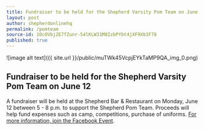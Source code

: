 ```yaml
---
title: Fundraiser to be held for the Shepherd Varsity Pom Team on June 12
layout: post
author: shepherdonlinehq
permalink: /pomteam
source-id: 1OcOVbj2E7fZunr-54lKLW31M8IzbPYbt4jXF9Xb3F78
published: true
---
```

![image alt text]({{ site.url }}/public/muTWk45VcpjEYkTaMP9QA_img_0.png)

## Fundraiser to be held for the Shepherd Varsity Pom Team on June 12

A fundraiser will be held at the Shepherd Bar & Restaurant on Monday, June 12  between 5 - 8 p.m. to support the Shepherd Pom Team. Proceeds will help fund expenses such as camp, competitions, purchase of uniforms. [For more information, join the Facebook Event](https://www.facebook.com/events/1356341457753388/?active_tab=discussion&__xt__=33.%7B%22logging_data%22%3A%7B%22profile_id%22%3A1356341457753388%2C%22event_type%22%3A%22clicked_view_event_posts%22%2C%22impression_info%22%3A%22eyJmIjp7Iml0ZW1fY291bnQiOiIwIn19%22%2C%22surface%22%3A%22www_events_permalink%22%2C%22interacted_story_type%22%3A%221058178634193603%22%2C%22session_id%22%3A%22ad9229c53421bd60e997d17bcd39568e%22%7D%7D).

